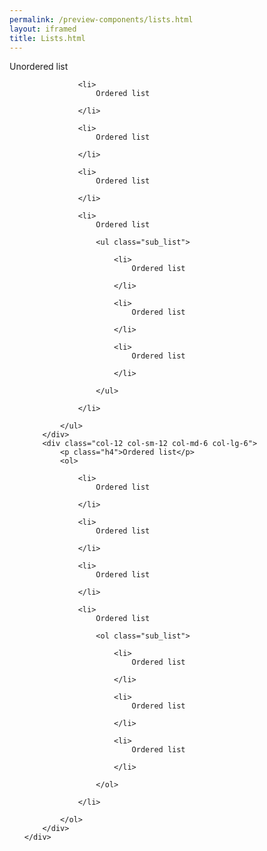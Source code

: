 ```yaml
--- 
permalink: /preview-components/lists.html
layout: iframed 
title: Lists.html
---
```

<div class="container">
    <div class="row">
        <div class="col-12 col-sm-12 col-md-6 col-lg-6">
            <p class="h4">Unordered list</p>
            <ul>

                <li>
                    Ordered list

                </li>

                <li>
                    Ordered list

                </li>

                <li>
                    Ordered list

                </li>

                <li>
                    Ordered list

                    <ul class="sub_list">

                        <li>
                            Ordered list

                        </li>

                        <li>
                            Ordered list

                        </li>

                        <li>
                            Ordered list

                        </li>

                    </ul>

                </li>

            </ul>
        </div>
        <div class="col-12 col-sm-12 col-md-6 col-lg-6">
            <p class="h4">Ordered list</p>
            <ol>

                <li>
                    Ordered list

                </li>

                <li>
                    Ordered list

                </li>

                <li>
                    Ordered list

                </li>

                <li>
                    Ordered list

                    <ol class="sub_list">

                        <li>
                            Ordered list

                        </li>

                        <li>
                            Ordered list

                        </li>

                        <li>
                            Ordered list

                        </li>

                    </ol>

                </li>

            </ol>
        </div>
    </div>
</div>